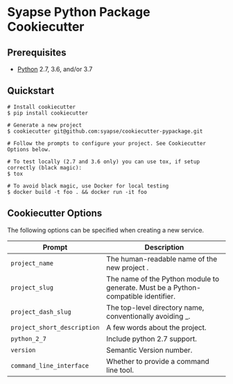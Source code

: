 # Syapse Python Package Cookiecutter

## Prerequisites

* [Python](https://www.python.org/) 2.7, 3.6, and/or 3.7

## Quickstart

```
# Install cookiecutter
$ pip install cookiecutter

# Generate a new project
$ cookiecutter git@github.com:syapse/cookiecutter-pypackage.git

# Follow the prompts to configure your project. See Cookiecutter Options below.

# To test locally (2.7 and 3.6 only) you can use tox, if setup correctly (black magic):
$ tox

# To avoid black magic, use Docker for local testing
$ docker build -t foo . && docker run -it foo
```

## Cookiecutter Options

The following options can be specified when creating a new service.

| Prompt                      | Description                                                                              |
| --------------------------- | -----------------------------------------------------------------------------------------|
| `project_name`              | The human-readable name of the new project  .                                            |
| `project_slug`              | The name of the Python module to generate. Must be a Python-compatible identifier.       |
| `project_dash_slug`         | The top-level directory name, conventionally avoiding _.                                 |
| `project_short_description` | A few words about the project.                                                           |
| `python_2_7`                | Include python 2.7 support.                                                              |
| `version`                   | Semantic Version number.                                                                 |
| `command_line_interface`    | Whether to provide a command line tool.                                                  |
